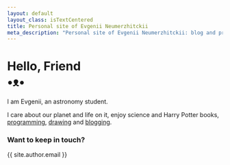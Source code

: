```yaml
---
layout: default
layout_class: isTextCentered
title: Personal site of Evgenii Neumerzhitckii
meta_description: "Personal site of Evgenii Neumerzhitckii: blog and projects."
---
```


<h1>
  Hello, Friend
  <br>
  •ᴥ•
</h1>

I am Evgenii, an astronomy student.

I care about our planet and life on it, enjoy science and Harry Potter books, [programming](/projects/), [drawing](/drawings/) and [blogging](/blog/).

### Want to keep in touch?

{{ site.author.email }}

<br>
